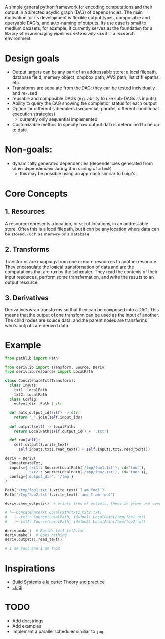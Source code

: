 A simple general python framework for encoding computations and their output in
a directed acyclic graph (DAG) of dependencies.  The main motivation for its
development is flexible output types, composable and queryable DAG's, and
auto-naming of outputs. Its use case is small to medium datasets; for example,
it currently serves as the foundation for a library of
neuroimaging pipelines extensively used in a research environment.

# Design goals

- Output targets can be any part of an addressable store: a local filepath,
  database field, memory object, dropbox path, AWS path, list of filepaths, etc.
- Transforms are separate from the DAG: they can be tested individually and re-used
- reusable and composible DAGs (e.g. ability to use sub-DAGs as inputs)
- Ability to query the DAG showing the completion status for each output
- Option for different schedulers (sequential, parallel, different conditional execution strategies)
  - currently only sequential implemented
- Customizable method to specify how output data is determined to be up to date

# Non-goals:

- dynamically generated dependencies (dependencies generated from other dependencies during the running of a task)
  - this may be possible using an approach similiar to Luigi's

# Core Concepts

## 1. Resources

A resource represents a location, or set of locations, in an addressable store.
Often this is a local 
filepath, but it can be any location where data can be stored, such as memory or a database.

## 2. Transforms

Transforms are mappings from one or more resources to another resource.  They
encapsulate the logical transformation of data and are the computations that are
run by the scheduler.  They read the contents of their input resources, perform
some transformation, and write the results to an output resource.

## 3. Derivatives

Derivatives wrap transforms so that they can be composed into a DAG.  This means
that the output of one transform can be used as the input of another.  The child
nodes are source data, and the parent nodes are transforms who's outputs are
derived data.

# Example

``` python
from pathlib import Path

from derivlib import Transform, Source, Deriv
from derivlib.resources import LocalPath

class ConcatenateTxt(Transform):
  class Inputs:
    txt1: LocalPath
    txt2: LocalPath
  class Config:
    output_dir: Path | str
    
  def auto_output_id(self) -> str:
    return '_'.join(self.input_ids)
    
  def output(self) -> LocalPath:
    return LocalPath(self.output_id() + '.txt')
    
  def run(self):
    self.output().write_text(
      self.inputs.txt1.read_text() + self.inputs.txt2.read_text())

deriv = Deriv(
  ConcatenateTxt,
  inputs={'txt1': Source(LocalPath('/tmp/foo1.txt'), id='foo1'),
          'txt2': Source(LocalPath('/tmp/foo2.txt'), id='foo2')},
  config={'output_dir': '/tmp'}
)

Path('/tmp/foo1.txt').write_text('I am foo1')
Path('/tmp/foo2.txt').write_text(' and I am foo2')

deriv.show_outputs()  # prints tree of outputs, those in green are complete

# └─-ConcatenateTxt LocalPath(txt1_txt2.txt)
#   |--txt1: Source(LocalPath, id=foo1) LocalPath(/tmp/foo1.txt)
#   └─-txt2: Source(LocalPath, id=foo2) LocalPath(/tmp/foo2.txt)

deriv.make()  # Builds txt1_txt2.txt
deriv.make()  # Does nothing
deriv.output().read_text()

# I am foo1 and I am foo2
```

# Inspirations

- [Build Systems a la carte: Theory and practice](https://www.cambridge.org/core/journals/journal-of-functional-programming/article/build-systems-a-la-carte-theory-and-practice/097CE52C750E69BD16B78C318754C7A4)
- [Luigi](https://github.com/spotify/luigi)

# TODO

- Add docstrings
- Add examples
- Implement a parallel scheduler similiar to `jug`.
